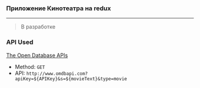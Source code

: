 ### Приложение Кинотеатра на redux

---

> В разработке

### API Used

[The Open Database APIs](http://www.omdbapi.com/)

- Method: `GET`
- API: `http://www.omdbapi.com?apiKey=${APIKey}&s=${movieText}&type=movie`
